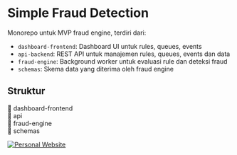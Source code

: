 # Simple Fraud Detection

Monorepo untuk MVP fraud engine, terdiri dari:

- `dashboard-frontend`: Dashboard UI untuk rules, queues, events
- `api-backend`: REST API untuk manajemen rules, queues, events dan data
- `fraud-engine`: Background worker untuk evaluasi rule dan deteksi fraud
- `schemas`: Skema data yang diterima oleh fraud engine

## Struktur  
📁 dashboard-frontend  
📁 api  
📁 fraud-engine  
📁 schemas  
 

[![Personal Website](https://img.shields.io/badge/My%20Website-www.danielsebastiandharma.com-blue)](https://www.danielsebastiandharma.com)
